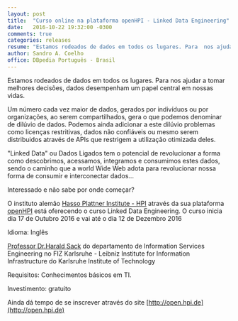 ```yaml
---
layout: post
title:  "Curso online na plataforma openHPI - Linked Data Engineering"
date:   2016-10-22 19:32:00 -0300
comments: true
categories: releases
resume: "Estamos rodeados de dados em todos os lugares. Para  nos ajudar a tomar melhores decisões, dados desempenham um papel central em nossas vidas[...]"
author: Sandro A. Coelho
office: DBpedia Português - Brasil
---
```


Estamos rodeados de dados em todos os lugares. Para nos ajudar a tomar melhores decisões, dados desempenham um papel central em nossas vidas. 

Um número cada vez maior de dados, gerados por indivíduos ou por organizações, ao serem compartilhados, gera o que podemos denominar de dilúvio de dados.
Podemos ainda adicionar a este dilúvio problemas como licenças restritivas, dados não confiáveis ou mesmo serem distribuidos através de APIs que restrigem a utilização otimizada deles.

"Linked Data" ou Dados Ligados tem o potencial de revolucionar a forma como descobrimos, acessamos, integramos e consumimos estes dados, sendo o caminho que a world Wide Web adota para revolucionar nossa forma de consumir e interconectar dados...

Interessado e não sabe por onde começar? 

O instituto alemão [Hasso Plattner Institute - HPI](https://hpi.de/) através da sua plataforma [openHPI](http://open.hpi.de) está oferecendo o curso Linked Data Engineering. O curso inicia dia 17 de Outubro 2016 e vai até o dia 12 de Dezembro 2016


Idioma: Inglês

[Professor Dr.Harald Sack](https://hpi.de/meinel/lehrstuhl/team-fotos/senior-researcher/sack.html) do departamento de  Information Services Engineering no FIZ Karlsruhe - Leibniz Institute for Information Infrastructure do Karlsruhe Institute of Technology

Requisitos: Conhecimentos básicos em TI.

Investimento: gratuito

Ainda dá tempo de se inscrever através do site [http://open.hpi.de](http://open.hpi.de) 
